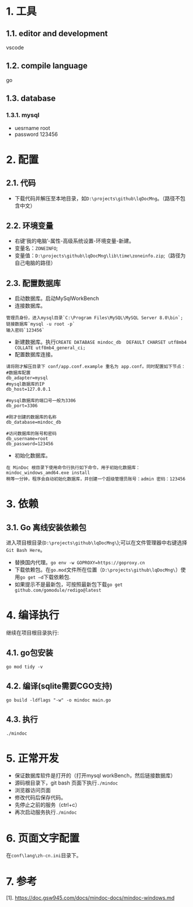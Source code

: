 # 1. 工具

## 1.1. editor and development

vscode

## 1.2. compile language
 
go

## 1.3. database

### 1.3.1. mysql
 
* uesrname root
* password 123456

# 2. 配置

## 2.1. 代码

* 下载代码并解压至本地目录，如`D:\projects\github\lqDocMng`。（路径不包含中文）

## 2.2. 环境变量

* 右键‘我的电脑’-属性-高级系统设置-环境变量-新建。
* 变量名：`ZONEINFO`;
* 变量值：`D:\projects\github\lqDocMng\lib\time\zoneinfo.zip`;（路径为自己电脑的路径）

## 2.3. 配置数据库

* 启动数据库。启动MySqlWorkBench
* 连接数据库。

```
管理员身份，进入mysql目录`C:\Program Files\MySQL\MySQL Server 8.0\bin`;
链接数据库`mysql -u root -p`
输入密码`123456`
```
* 新建数据库。执行`CREATE DATABASE mindoc_db  DEFAULT CHARSET utf8mb4 COLLATE utf8mb4_general_ci;`
* 配置数据库连接。

```
请将刚才解压目录下 conf/app.conf.example 重名为 app.conf。同时配置如下节点：
#数据库配置
db_adapter=mysql
#mysql数据库的IP
db_host=127.0.0.1
        
#mysql数据库的端口号一般为3306
db_port=3306

#刚才创建的数据库的名称
db_database=mindoc_db

#访问数据库的账号和密码
db_username=root
db_password=123456
```

* 初始化数据库。

```
在 MinDoc 根目录下使用命令行执行如下命令，用于初始化数据库：
mindoc_windows_amd64.exe install
稍等一分钟，程序会自动初始化数据库，并创建一个超级管理员账号：admin 密码：123456
```

# 3. 依赖

## 3.1. Go 离线安装依赖包

进入项目根目录(`D:\projects\github\lqDocMng\`);可以在文件管理器中右键选择`Git Bash Here`。

* 替换国内代理。`go env -w GOPROXY=https://goproxy.cn`
* 下载依赖包。在`go.mod`文件所在位置（`D:\projects\github\lqDocMng\`）使用`go get –d`下载依赖包.
* 如果提示不是最新包，可按照最新包下载`go get github.com/gomodule/redigo@latest`

# 4. 编译执行

继续在项目根目录执行:

## 4.1. go包安装
`go mod tidy -v`

## 4.2. 编译(sqlite需要CGO支持)

`go build -ldflags "-w" -o mindoc main.go`

## 4.3. 执行

`./mindoc`

# 5. 正常开发

* 保证数据库软件是打开的（打开mysql workBench，然后链接数据库）
* 源码根目录下，git bash 页面下执行`./mindoc`
* 浏览器访问页面
* 修改代码后保存代码。
* 先停止之前的服务（ctrl+c）
* 再次启动服务执行`./mindoc`

# 6. 页面文字配置

在`conf\lang\zh-cn.ini`目录下。

# 7. 参考

[1]. https://doc.gsw945.com/docs/mindoc-docs/mindoc-windows.md